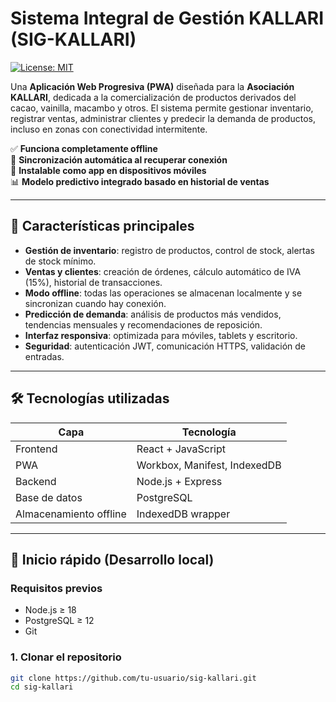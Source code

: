 # Sistema Integral de Gestión KALLARI (SIG-KALLARI)

[![License: MIT](https://img.shields.io/badge/License-MIT-green.svg)](https://opensource.org/licenses/MIT)

Una **Aplicación Web Progresiva (PWA)** diseñada para la **Asociación KALLARI**, dedicada a la comercialización de productos derivados del cacao, vainilla, macambo y otros. El sistema permite gestionar inventario, registrar ventas, administrar clientes y predecir la demanda de productos, incluso en zonas con conectividad intermitente.

✅ **Funciona completamente offline**  
🔄 **Sincronización automática al recuperar conexión**  
📱 **Instalable como app en dispositivos móviles**  
📊 **Modelo predictivo integrado basado en historial de ventas**

---

## 🌟 Características principales

- **Gestión de inventario**: registro de productos, control de stock, alertas de stock mínimo.
- **Ventas y clientes**: creación de órdenes, cálculo automático de IVA (15%), historial de transacciones.
- **Modo offline**: todas las operaciones se almacenan localmente y se sincronizan cuando hay conexión.
- **Predicción de demanda**: análisis de productos más vendidos, tendencias mensuales y recomendaciones de reposición.
- **Interfaz responsiva**: optimizada para móviles, tablets y escritorio.
- **Seguridad**: autenticación JWT, comunicación HTTPS, validación de entradas.

---

## 🛠️ Tecnologías utilizadas

| Capa          | Tecnología                     |
|---------------|--------------------------------|
| Frontend      | React + JavaScript          |
| PWA           | Workbox, Manifest, IndexedDB   |
| Backend       | Node.js + Express              |
| Base de datos | PostgreSQL                     |
| Almacenamiento offline | IndexedDB wrapper |

---

## 🚀 Inicio rápido (Desarrollo local)

### Requisitos previos
- Node.js ≥ 18
- PostgreSQL ≥ 12
- Git

### 1. Clonar el repositorio
```bash
git clone https://github.com/tu-usuario/sig-kallari.git
cd sig-kallari
